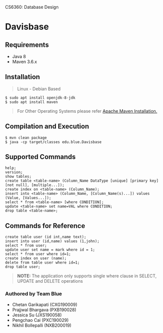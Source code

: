 CS6360: Database Design

# Davisbase 

## Requirements
- Java 8
- Maven 3.6.x

## Installation 

>Linux - Debian Based
```
$ sudo apt install openjdk-8-jdk
$ sudo apt install maven
```
> For Other Operating Systems please refer [Apache Maven Installation.](https://maven.apache.org/install.html)

## Compilation and Execution
```
$ mvn clean package
$ java -cp target/classes edu.blue.Davisbase
```

## Supported Commands

```
help;
version;
show tables;
create table <table-name> (Column_Name DataType [unique] [primary key] [not null], [multiple...]);
create index on <table-name> (Column_Name);
insert into <table-name> (Column_Name, [Column_Name(s)...]) values (Value, [Values...]);
select * from <table-name> [where CONDITION];
update <table-name> set name=VAL where CONDITION;
drop table <table-name>;
```

## Commands for Reference

```
create table user (id int,name text);
insert into user (id,name) values (1,john);
select * from user;
update user set name = mark where id = 1;
select * from user where id=1;
create index on user (name);
delete from table user where id=1;
drop table user;

```

> **NOTE:** The application only supports single where clause in SELECT, UPDATE and DELETE operations



### Authored by Team Blue
- Chetan Garikapati (CXG190009)
- Prajjwal Bhargava (PXB190028)
- Jessica Su (JXS190058)
- Pengchao Cai (PXC190029)
- Nikhil Bollepalli (NXB200019)
